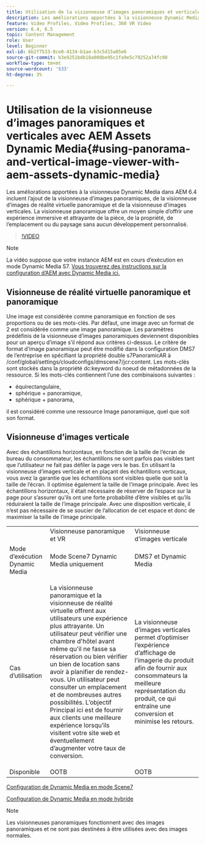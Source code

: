 ```yaml
---
title: Utilisation de la visionneuse d’images panoramiques et verticales avec AEM Assets Dynamic Media
description: Les améliorations apportées à la visionneuse Dynamic Media dans AEM 6.4 incluent l’ajout de la visionneuse d’images panoramiques, de la visionneuse d’images de réalité virtuelle panoramique et de la visionneuse d’images verticales. La visionneuse panoramique offre un moyen simple d’offrir une expérience immersive et attrayante de la pièce, de la propriété, de l’emplacement ou du paysage sans aucun développement personnalisé.
feature: Video Profiles, Video Profiles, 360 VR Video
version: 6.4, 6.5
topic: Content Management
role: User
level: Beginner
exl-id: 6b2f7533-8ce0-4134-b1ae-b3c5d15a05e6
source-git-commit: b3e9251bdb18a008be95c1fa9e5c79252a74fc98
workflow-type: tm+mt
source-wordcount: '533'
ht-degree: 3%

---
```


# Utilisation de la visionneuse d’images panoramiques et verticales avec AEM Assets Dynamic Media{#using-panorama-and-vertical-image-viewer-with-aem-assets-dynamic-media}

Les améliorations apportées à la visionneuse Dynamic Media dans AEM 6.4 incluent l’ajout de la visionneuse d’images panoramiques, de la visionneuse d’images de réalité virtuelle panoramique et de la visionneuse d’images verticales. La visionneuse panoramique offre un moyen simple d’offrir une expérience immersive et attrayante de la pièce, de la propriété, de l’emplacement ou du paysage sans aucun développement personnalisé.

>[!VIDEO](https://video.tv.adobe.com/v/24156?quality=12&learn=on)

>[!NOTE]
>
>La vidéo suppose que votre instance AEM est en cours d’exécution en mode Dynamic Media S7. [Vous trouverez des instructions sur la configuration d’AEM avec Dynamic Media ici.](https://helpx.adobe.com/fr/experience-manager/6-3/assets/using/config-dynamic-fp-14410.html)

## Visionneuse de réalité virtuelle panoramique et panoramique

Une image est considérée comme panoramique en fonction de ses proportions ou de ses mots-clés. Par défaut, une image avec un format de 2 est considérée comme une image panoramique. Les paramètres prédéfinis de la visionneuse d’images panoramiques deviennent disponibles pour un aperçu d’image s’il répond aux critères ci-dessus. Le critère de format d’image panoramique peut être modifié dans la configuration DMS7 de l’entreprise en spécifiant la propriété double s7PanoramicAR à /conf/global/settings/cloudconfigs/dmscene7/jcr:content. Les mots-clés sont stockés dans la propriété dc:keyword du noeud de métadonnées de la ressource. Si les mots-clés contiennent l’une des combinaisons suivantes :

* équirectangulaire,
* sphérique + panoramique,
* sphérique + panorama,

il est considéré comme une ressource Image panoramique, quel que soit son format.

## Visionneuse d’images verticale

Avec des échantillons horizontaux, en fonction de la taille de l’écran de bureau du consommateur, les échantillons ne sont parfois pas visibles tant que l’utilisateur ne fait pas défiler la page vers le bas. En utilisant la visionneuse d’images verticale et en plaçant des échantillons verticaux, vous avez la garantie que les échantillons sont visibles quelle que soit la taille de l’écran. Il optimise également la taille de l’image principale. Avec les échantillons horizontaux, il était nécessaire de réserver de l’espace sur la page pour s’assurer qu’ils ont une forte probabilité d’être visibles et qu’ils réduiraient la taille de l’image principale. Avec une disposition verticale, il n’est pas nécessaire de se soucier de l’allocation de cet espace et donc de maximiser la taille de l’image principale.

<table> 
 <tbody>
  <tr>
   <td> </td>
   <td>Visionneuse panoramique et VR</td>
   <td>Visionneuse d’images verticale</td>
  </tr>
  <tr>
   <td>Mode d’exécution Dynamic Media</td>
   <td>Mode Scene7 Dynamic Media uniquement</td>
   <td>DMS7 et Dynamic Media</td>
  </tr>
  <tr>
   <td>Cas d’utilisation</td>
   <td><p>La visionneuse panoramique et la visionneuse de réalité virtuelle offrent aux utilisateurs une expérience plus attrayante. Un utilisateur peut vérifier une chambre d'hôtel avant même qu'il ne fasse sa réservation ou bien vérifier un bien de location sans avoir à planifier de rendez-vous. Un utilisateur peut consulter un emplacement et de nombreuses autres possibilités. L’objectif Principal ici est de fournir aux clients une meilleure expérience lorsqu’ils visitent votre site web et éventuellement d’augmenter votre taux de conversion.</p> <p> </p> </td> 
   <td><p>La visionneuse d’images verticales permet d’optimiser l’expérience d’affichage de l’imagerie du produit afin de fournir aux consommateurs la meilleure représentation du produit, ce qui entraîne une conversion et minimise les retours.</p> <p> </p> </td>
  </tr>
  <tr>
   <td>Disponible </td>
   <td>OOTB</td>
   <td>OOTB</td>
  </tr>
 </tbody>
</table>

[Configuration de Dynamic Media en mode Scene7](https://helpx.adobe.com/experience-manager/6-5/assets/using/config-dms7.html)

[Configuration de Dynamic Media en mode hybride](https://helpx.adobe.com/fr/experience-manager/6-5/assets/using/config-dynamic.html)

>[!NOTE]
>
>Les visionneuses panoramiques fonctionnent avec des images panoramiques et ne sont pas destinées à être utilisées avec des images normales.
